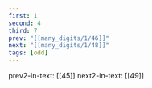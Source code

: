 ```yaml
---
first: 1
second: 4
third: 7
prev: "[[many_digits/1/46]]"
next: "[[many_digits/1/48]]"
tags: [odd]
---
```

prev2-in-text: [[45]]
next2-in-text: [[49]]
